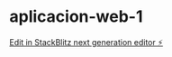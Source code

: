 # aplicacion-web-1

[Edit in StackBlitz next generation editor ⚡️](https://stackblitz.com/~/github.com/andressavila/aplicacion-web-1)